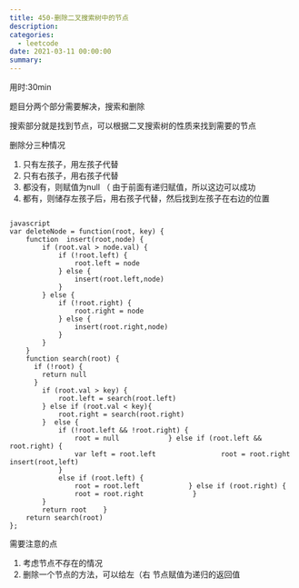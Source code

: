 ```yaml
---
title: 450-删除二叉搜索树中的节点
description: 
categories:
  - leetcode
date: 2021-03-11 00:00:00
summary: 
---
```


用时:30min

题目分两个部分需要解决，搜索和删除

搜索部分就是找到节点，可以根据二叉搜索树的性质来找到需要的节点

删除分三种情况

1. 只有左孩子，用左孩子代替
1. 只有右孩子，用右孩子代替
1. 都没有，则赋值为null （ 由于前面有递归赋值，所以这边可以成功
1. 都有，则储存左孩子后，用右孩子代替，然后找到左孩子在右边的位置
```

javascript
var deleteNode = function(root, key) {
    function  insert(root,node) {
        if (root.val > node.val) {
            if (!root.left) {
                root.left = node
            } else {
                insert(root.left,node)
            }
        } else {
            if (!root.right) {
                root.right = node
            } else {
                insert(root.right,node)
            }
        }
    }
    function search(root) {
      if (!root) {
        return null
      }
        if (root.val > key) {
            root.left = search(root.left)
        } else if (root.val < key){
            root.right = search(root.right)
        }  else {
            if (!root.left && !root.right) {
                root = null            } else if (root.left && root.right) {
                var left = root.left                root = root.right                insert(root,left)
            }
            else if (root.left) {
                root = root.left            } else if (root.right) {
                root = root.right            }
        }
        return root    }
    return search(root)
};
```

需要注意的点

1. 考虑节点不存在的情况
1. 删除一个节点的方法，可以给左（右 节点赋值为递归的返回值
